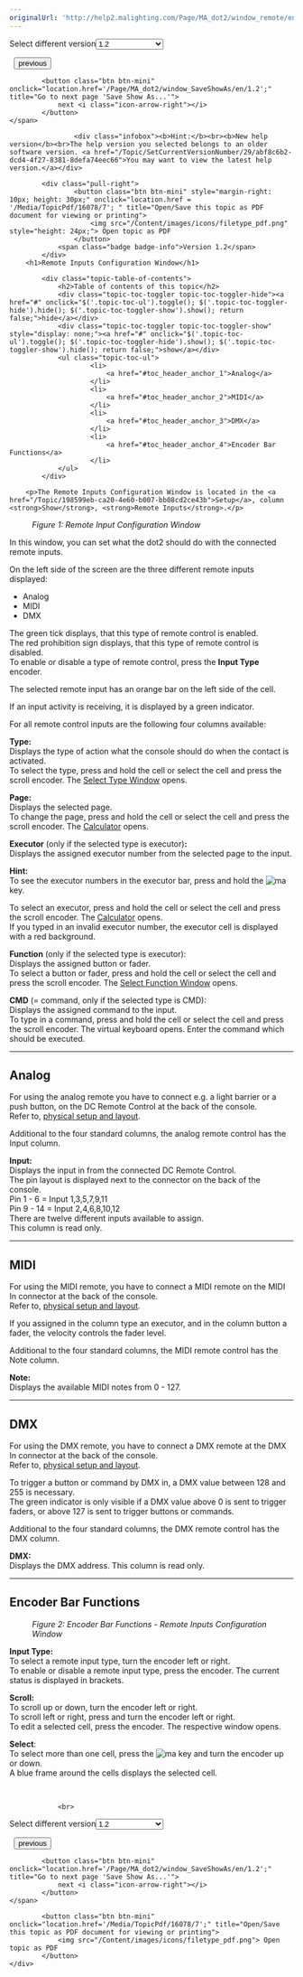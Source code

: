 ```yaml
---
originalUrl: 'http://help2.malighting.com/Page/MA_dot2/window_remote/en/1.2'
---
```


<div class="topic-navigation">

<div class="pull-right">
	<span class="pull-left">


<div class="pull-left">
<form action="/Topic/SetCurrentVersionNumber" class="form-inline" id="frmTagSelector" method="post">	<span class="form-mini">
		<div class="input-prepend"><span class="add-on">Select different version</span><select autocomplete="off" id="versionNumberId" name="versionNumberId" onchange="$(this).closest('#frmTagSelector').submit();" style="width: 120px;"><option value="">- latest -</option>
<option value="3">1.1</option>
<option selected="selected" value="7">1.2</option>
<option value="12">1.3</option>
<option value="16">1.5</option>
<option value="29">1.9</option>
</select></div>
		<input data-val="true" data-val-number="The field Int32 must be a number." data-val-required="The Int32 field is required." id="ProductId" name="ProductId" type="hidden" value="7">
		<input id="CurrentGuid" name="CurrentGuid" type="hidden" value="abf8c6b2-dcd4-4f27-8381-8defa74eec66">
	</span>
</form></div>&nbsp;	</span>
	<span class="pull-right" style="white-space: nowrap;">
			<button class="btn btn-mini" onclick="location.href='/Page/MA_dot2/ViewItem_Preset/en/1.2'; " title="Go to previous page 'Presets Pools'">
				<i class="icon-arrow-left"></i> previous
			</button>

			<button class="btn btn-mini" onclick="location.href='/Page/MA_dot2/window_SaveShowAs/en/1.2';" title="Go to next page 'Save Show As...'">
				next <i class="icon-arrow-right"></i> 
			</button>
	</span>
</div>
<div class="clear-fix" style="margin-bottom: 10px"></div>
</div>

					<div class="infobox"><b>Hint:</b><br><b>New help version</b><br>The help version you selected belongs to an older software version. <a href="/Topic/SetCurrentVersionNumber/29/abf8c6b2-dcd4-4f27-8381-8defa74eec66">You may want to view the latest help version.</a></div>

			<div class="pull-right">
					<button class="btn btn-mini" style="margin-right: 10px; height: 30px;" onclick="location.href = '/Media/TopicPdf/16078/7'; " title="Open/Save this topic as PDF document for viewing or printing">
						<img src="/Content/images/icons/filetype_pdf.png" style="height: 24px;"> Open topic as PDF
					</button>
				<span class="badge badge-info">Version 1.2</span>
			</div>
		<h1>Remote Inputs Configuration Window</h1>

			<div class="topic-table-of-contents">
				<h2>Table of contents of this topic</h2>
				<div class="topic-toc-toggler topic-toc-toggler-hide"><a href="#" onclick="$('.topic-toc-ul').toggle(); $('.topic-toc-toggler-hide').hide(); $('.topic-toc-toggler-show').show(); return false;">hide</a></div>
				<div class="topic-toc-toggler topic-toc-toggler-show" style="display: none;"><a href="#" onclick="$('.topic-toc-ul').toggle(); $('.topic-toc-toggler-hide').show(); $('.topic-toc-toggler-show').hide(); return false;">show</a></div>
				<ul class="topic-toc-ul">
						<li>
							<a href="#toc_header_anchor_1">Analog</a>
						</li>
						<li>
							<a href="#toc_header_anchor_2">MIDI</a>
						</li>
						<li>
							<a href="#toc_header_anchor_3">DMX</a>
						</li>
						<li>
							<a href="#toc_header_anchor_4">Encoder Bar Functions</a>
						</li>
				</ul>
			</div>

		<p>The Remote Inputs Configuration Window is located in the <a href="/Topic/198599eb-ca20-4e60-b007-bb08cd2ce43b">Setup</a>, column <strong>Show</strong>, <strong>Remote Inputs</strong>.</p>

<figure class="caption"><img alt="" src="/Media/Image/Dot2_ViewsandWindows_RemoteInputs01_1-2.png">
<figcaption><em>Figure 1: Remote Input Configuration Window</em></figcaption>
</figure>

<p>In this window, you can set what the dot2 should do with the connected remote inputs.</p>

<p>On the left side of the screen are the three different remote inputs displayed:</p>

<ul>
	<li>Analog</li>
	<li>MIDI</li>
	<li>DMX</li>
</ul>

<p>The green tick displays, that this type of remote control is enabled.<br>
The red prohibition sign displays, that this type of remote control is disabled.<br>
To enable or disable a type of remote control, press the <strong>Input Type </strong>encoder.</p>

<p>The selected remote input has an orange bar on the left side of the cell.</p>

<p>If an input activity is receiving, it is displayed by a green indicator.</p>

<p>For all remote control inputs are the following four columns available:</p>

<p><strong>Type:</strong><br>
Displays the type of action what the console should do when the contact is activated.<br>
To select the type, press and hold the cell or select the cell and press the scroll encoder. The <a href="/Topic/9130c375-4f54-4a2d-b9a7-ac1690794ab3">Select Type Window</a> opens.</p>

<p><strong>Page:</strong><br>
Displays the selected page.<br>
To change the page, press and hold the cell or select the cell and press the scroll encoder. The <a href="/Topic/014d961b-8de1-4f48-92de-e6da3cc6a15f">Calculator</a> opens.</p>

<p><strong>Executor</strong> (only if the selected type is executor)<strong>:</strong><br>
Displays the assigned executor number from the selected page to the input.</p>

<div class="tip"><strong>Hint:</strong><br>
To see the executor numbers in the executor bar, press and hold the <span class="hardkey"><img alt="ma" src="/Media/Mlg/ma.png"></span> key.</div>

<p>To select an executor, press and hold the cell or select the cell and press the scroll encoder. The <a href="/Topic/014d961b-8de1-4f48-92de-e6da3cc6a15f">Calculator</a> opens.<br>
If you typed in an invalid executor number, the executor cell is displayed with a red background.</p>

<p><strong>Function</strong> (only if the selected type is executor):<br>
Displays the assigned button or fader.<br>
To select a button or fader, press and hold the cell or select the cell and press the scroll encoder. The <a href="/Topic/4698b425-2f1b-43e9-a87d-bd0b345da15b">Select Function Window</a> opens.</p>

<p><strong>CMD</strong> (= command, only if the selected type is CMD):<br>
Displays the assigned command to the input.<br>
To type in a command, press and hold the cell or select the cell and press the scroll encoder. The virtual keyboard opens. Enter the command which should be executed.</p>

<hr>
<a name="toc_header_anchor_1" id="toc_header_anchor_1" class="topic-toc-item"></a><h2>Analog</h2>

<p>For using the analog remote you have to connect e.g. a light barrier or a push button, on the DC Remote Control at the back of the console.<br>
Refer to, <a href="/Topic/f05738f2-0e05-46c2-8a20-88c0852321e8">physical setup and layout</a>.</p>

<p>Additional to the four standard columns, the analog remote control has the Input column.</p>

<p><strong>Input:</strong><br>
Displays the input in from the connected DC Remote Control.<br>
The pin layout is displayed next to the connector on the back of the console.<br>
Pin 1 - 6 =&nbsp;Input 1,3,5,7,9,11&nbsp;<br>
Pin 9 - 14 =&nbsp;Input 2,4,6,8,10,12<br>
There are twelve different inputs available to assign.<br>
This column is read only.</p>

<hr>
<a name="toc_header_anchor_2" id="toc_header_anchor_2" class="topic-toc-item"></a><h2>MIDI</h2>

<p>For using the MIDI remote, you have to connect a MIDI remote on the MIDI In connector at the back of the console.<br>
Refer to, <a href="/Topic/f05738f2-0e05-46c2-8a20-88c0852321e8">physical setup and layout</a>.</p>

<p>If you assigned in the column type an executor, and in the column button a fader, the velocity controls the fader level.</p>

<p>Additional to the four standard columns, the MIDI remote control has the Note column.</p>

<p><strong>Note:</strong><br>
Displays the available MIDI notes from 0 - 127.</p>

<hr>
<a name="toc_header_anchor_3" id="toc_header_anchor_3" class="topic-toc-item"></a><h2>DMX</h2>

<p>For using the DMX remote, you have to connect a DMX remote at the DMX In connector at the back of the console.<br>
Refer to, <a href="/Topic/f05738f2-0e05-46c2-8a20-88c0852321e8">physical setup and layout</a>.</p>

<p>To trigger a button or command by DMX in, a DMX value between 128 and 255 is necessary.<br>
The green indicator is only visible if a DMX value above 0 is sent to trigger faders, or above 127 is sent to trigger buttons or commands.</p>

<p>Additional to the four standard columns, the DMX remote control has the DMX column.</p>

<p><strong>DMX:</strong><br>
Displays the DMX address.&nbsp;This column is read only.</p>

<hr>
<a name="toc_header_anchor_4" id="toc_header_anchor_4" class="topic-toc-item"></a><h2>Encoder Bar Functions</h2>

<figure class="caption"><img alt="" src="/Media/Image/Dot2_ViewsandWindows_RemoteInputs02_1-0.PNG">
<figcaption><em>Figure 2: Encoder Bar Functions - Remote Inputs Configuration Window</em></figcaption>
</figure>

<p><strong>Input Type:</strong><br>
To select a remote input type, turn the encoder left or right.<br>
To enable or disable a remote input type, press the encoder. The current status is displayed in brackets.</p>

<p><strong>Scroll:</strong><br>
To scroll up or down, turn the encoder left or right.<br>
To scroll left or right, press and turn the encoder left or right.<br>
To edit a selected cell, press the encoder. The respective window opens.</p>

<p><strong>Select</strong>:<br>
To select more than one cell, press the&nbsp;<span class="hardkey"><img alt="ma" src="/Media/Mlg/ma.png"></span> key and turn the encoder up or down.<br>
A blue frame around the cells displays the selected cell.</p>

<p>&nbsp;</p>


				<br>
<div class="topic-navigation">

<div class="pull-right">
	<span class="pull-left">


<div class="pull-left">
<form action="/Topic/SetCurrentVersionNumber" class="form-inline" id="frmTagSelector" method="post">	<span class="form-mini">
		<div class="input-prepend"><span class="add-on">Select different version</span><select autocomplete="off" id="versionNumberId" name="versionNumberId" onchange="$(this).closest('#frmTagSelector').submit();" style="width: 120px;"><option value="">- latest -</option>
<option value="3">1.1</option>
<option selected="selected" value="7">1.2</option>
<option value="12">1.3</option>
<option value="16">1.5</option>
<option value="29">1.9</option>
</select></div>
		<input data-val="true" data-val-number="The field Int32 must be a number." data-val-required="The Int32 field is required." id="ProductId" name="ProductId" type="hidden" value="7">
		<input id="CurrentGuid" name="CurrentGuid" type="hidden" value="abf8c6b2-dcd4-4f27-8381-8defa74eec66">
	</span>
</form></div>&nbsp;	</span>
	<span class="pull-right" style="white-space: nowrap;">
			<button class="btn btn-mini" onclick="location.href='/Page/MA_dot2/ViewItem_Preset/en/1.2'; " title="Go to previous page 'Presets Pools'">
				<i class="icon-arrow-left"></i> previous
			</button>

			<button class="btn btn-mini" onclick="location.href='/Page/MA_dot2/window_SaveShowAs/en/1.2';" title="Go to next page 'Save Show As...'">
				next <i class="icon-arrow-right"></i> 
			</button>
	</span>
</div>
	<div class="clear-fix"></div>
	<div class="pull-right">
	
			<button class="btn btn-mini" onclick="location.href='/Media/TopicPdf/16078/7';" title="Open/Save this topic as PDF document for viewing or printing">
				<img src="/Content/images/icons/filetype_pdf.png"> Open topic as PDF
			</button>
	</div>
<div class="clear-fix" style="margin-bottom: 10px"></div>
</div>

	
